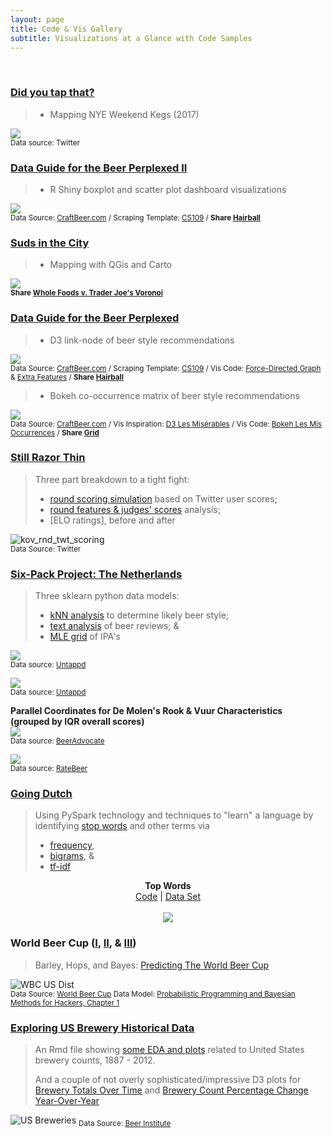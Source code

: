 ```yaml
---
layout: page
title: Code & Vis Gallery
subtitle: Visualizations at a Glance with Code Samples
---
```


<br>

### [Did you tap that?](/2017-01-12-kicked-kegs-nye-2017)
> 
> * Mapping NYE Weekend Kegs (2017) <br>

<img src="/gallery/2017/digitalpour-nye/nye_popping.gif" align="middle"> <br>
<sub>Data source: Twitter </sub>

### [Data Guide for the Beer Perplexed II](/2016-11-18-beer-introductions-2)
> 
> * R Shiny boxplot and scatter plot dashboard visualizations<br>

<img src="/gallery/2016/beer-prplxd/beer_prplxd2.gif"> <br>
<sub>Data Source: <a href="http://www.craftbeer.com/beer-styles" target="_blank">CraftBeer.com</a> / 
Scraping Template: <a href="https://github.com/cs109/content/blob/master/labs/lab2/Lab_2_A_Live.ipynb" target="_blank">CS109</a> / <b>Share <a href="https://twitter.com/intent/tweet?text=pic.twitter.com/mT5QiQ9Ncz Data Guide for the Beer Perplexed, Part 1&url=http://bit.ly/prplxd1&via=endlesspint8&hashtags=D3,beer,dataviz" target="_blank" title="Share on Twitter">Hairball</a></b></sub>

### [Suds in the City](/2016-11-04-whole-foods-trader-joes-beer)
>
> * Mapping with QGis and Carto

<img src="/gallery/2016/suds-city/WHvTJvor.gif" align="middle"> <br>
<sub><b>Share <a href="https://twitter.com/intent/tweet?text=pic.twitter.com/Kmm6NGhFeB Closest Big Box Yuppie Stores in Manhattan&url=http://bit.ly/2eH2bVr&via=endlesspint8&hashtags=beer,dataviz" target="_blank" title="Share on Twitter">Whole Foods v. Trader Joe's Voronoi</a></b></sub>

### [Data Guide for the Beer Perplexed](/2016-10-10-beer-introductions-1)
> 
> * D3 link-node of beer style recommendations <br>

<img src="/gallery/2016/beer-prplxd/link_node.gif"> <br>
<sub>Data Source: <a href="http://www.craftbeer.com/beer-styles" target="_blank">CraftBeer.com</a> / 
Scraping Template: <a href="https://github.com/cs109/content/blob/master/labs/lab2/Lab_2_A_Live.ipynb" target="_blank">CS109</a> / 
Vis Code: <a href="http://bl.ocks.org/mbostock/4062045" target="_blank">Force-Directed Graph</a> & <a href="http://www.coppelia.io/2014/07/an-a-to-z-of-extra-features-for-the-d3-force-layout/" target="_blank">Extra Features</a> / <b>Share <a href="https://twitter.com/intent/tweet?text=pic.twitter.com/mT5QiQ9Ncz Data Guide for the Beer Perplexed, Part 1&url=http://bit.ly/prplxd1&via=endlesspint8&hashtags=D3,beer,dataviz" target="_blank" title="Share on Twitter">Hairball</a></b></sub>

> * Bokeh co-occurrence matrix of beer style recommendations <br>

<img src="/gallery/2016/beer-prplxd/co_occurrence.gif"> <br>
<sub>Data Source: <a href="http://www.craftbeer.com/beer-styles" target="_blank">CraftBeer.com</a> / 
Vis Inspiration: <a href="https://bost.ocks.org/mike/miserables/" target="_blank">D3 Les Misérables</a> / 
Vis Code: <a href="http://bokeh.pydata.org/en/latest/docs/gallery/les_mis.html" target="_blank">Bokeh Les Mis Occurrences</a> / <b>Share <a href="https://twitter.com/intent/tweet?text=pic.twitter.com/2bXhMn2QHD Data Guide for the Beer Perplexed, Part 1&url=http://bit.ly/prplxd1&via=endlesspint8&hashtags=Bokeh,beer,dataviz" target="_blank" title="Share on Twitter">Grid</a></b></sub>

### [Still Razor Thin](/2016-11-25-kovalev-ward-post-fight-data-analysis)
> Three part breakdown to a tight fight: <br>
>
> * [round scoring simulation](kov_ward_sim_bouts) based on Twitter user scores; <br>
> * [round features & judges' scores](kov_ward_rd_feat) analysis; <br>
> * [ELO ratings], before and after <br>

<img src="/gallery/2016/boxing/kov-ward/kov_rnd_twt_scoring.PNG" alt="kov_rnd_twt_scoring" align="middle" /><br>
<sub>Data Source: Twitter</sub>

### [Six-Pack Project: The Netherlands](/2016-08-01-six-pack-project-netherlands)
> Three sklearn python data models: <br>
>
> * [kNN analysis](six_pack_LOC_nb) to determine likely beer style; <br>
> * [text analysis](six_pack_deMolen) of beer reviews; & <br>
> * [MLE grid](six_pack_tIJ) of IPA's <br>

<img src="/gallery/2016/sixpack/loc_knn3.png"> <br>
<sub>Data source: <a href="https://untappd.com/" target="_blank">Untappd</a> </sub>

<img src="/gallery/2016/sixpack/loc_knn2.png"> <br>
<sub>Data source: <a href="https://untappd.com/" target="_blank">Untappd</a> </sub>

**Parallel Coordinates for De Molen's Rook & Vuur Characteristics** <br>
**(grouped by IQR overall scores)** <br>
<img src="/gallery/2016/sixpack/demolen_pllcoord.png"> <br>
<sub>Data source: <a href="https://www.beeradvocate.com/beer/profile/11031/57357/" target="_blank">BeerAdvocate</a> </sub>

<img src="/gallery/2016/sixpack/tij_matrix.gif"> <br>
<sub>Data source: <a href="http://www.ratebeer.com/" target="_blank">RateBeer</a></sub>

### [Going Dutch](/2016-06-30-going_dutch)
> Using PySpark technology and techniques to "learn" a language by identifying [stop words](dutch_stop_words) and other terms via <br>
>
> * <a href="/code/dutch_words/#all-without-stop-words">frequency</a>, <br>
> * <a href="/code/dutch_words/#bigrams-baby">bigrams</a>, & <br>
> * <a href="/code/dutch_words/#top-wordarticle-by-tf-idf-subset">tf-idf</a> <br>

<p align="center">
  <b>Top Words</b><br>
  <a href="/code/dutch_words/#all-without-stop-words" target="_blank">Code</a> |
  <a href="/datasets/dutch/top100_nonStopWords.csv" target="_blank">Data Set</a>
  <br><br>
  <img src="/gallery/2016/dutch/output_2top.gif">
</p>

### World Beer Cup ([I](/2016-05-01-wbc-omg), [II](/2016-05-06-wbc-cat-entries), & [III](/2016-05-16-wbc-us-sweeps))
> Barley, Hops, and Bayes: [Predicting The World Beer Cup](wbc_article_support.html) <br>

<img src="/gallery/2016/wbc_us_distrib.png" alt="WBC US Dist" /><br>
<sub>Data Source: <a href="http://www.worldbeercup.org/" target="_blank">World Beer Cup</a> Data Model: <a href="http://nbviewer.jupyter.org/github/CamDavidsonPilon/Probabilistic-Programming-and-Bayesian-Methods-for-Hackers/blob/6f3a973657b0d3f92bea63b154eadd1590b98e1e/Chapter1_Introduction/Chapter1.ipynb" target="_blank">Probabilistic Programming and Bayesian Methods for Hackers, Chapter 1</a></sub><br>


### [Exploring US Brewery Historical Data](/2016-04-01-continue)
> An Rmd file showing [some EDA and plots](us_breweries_bj) related to United States brewery counts, 1887 - 2012.
>
> And a couple of not overly sophisticated/impressive D3 plots for [Brewery Totals Over Time](/gallery/usb_d3_barchart1) and [Brewery Count Percentage Change Year-Over-Year](/gallery/usb_d3_posneg)
>

<img src="/gallery/2016/us_breweries_historic.png" alt="US Breweries" />
<sub>Data Source: <a href="http://www.beerinstitute.org/" target="_blank">Beer Institute</a></sub>
